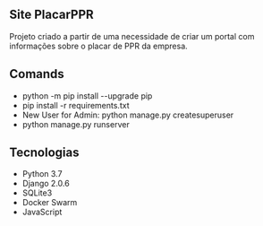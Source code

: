 ## Site PlacarPPR

Projeto criado a partir de uma necessidade de criar um portal com informações sobre o placar de PPR da empresa.

## Comands
* python -m pip install --upgrade pip
* pip install -r requirements.txt
* New User for Admin: python manage.py createsuperuser
* python manage.py runserver

## Tecnologias
* Python 3.7
* Django 2.0.6
* SQLite3
* Docker Swarm
* JavaScript
